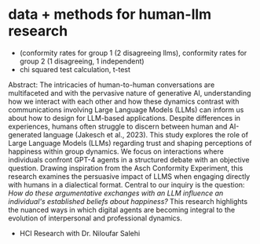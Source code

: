 # data + methods for human-llm research
-  (conformity rates for group 1 (2 disagreeing llms), conformity rates for group 2 (1 disagreeing, 1 independent)
- chi squared test calculation, t-test

Abstract: The intricacies of human-to-human conversations are multifaceted and with the pervasive nature of generative AI, understanding how we interact with each other and how these dynamics contrast with communications involving Large Language Models (LLMs) can inform us about how to design for LLM-based applications. Despite differences in experiences, humans often struggle to discern between human and AI-generated language (Jakesch et al., 2023). This study explores the role of Large Language Models (LLMs) regarding trust and shaping perceptions of happiness within group dynamics. We focus on interactions where individuals confront GPT-4 agents in a structured debate with an objective question. Drawing inspiration from the Asch Conformity Experiment, this research examines the persuasive impact of LLMS when engaging directly with humans in a dialectical format. Central to our inquiry is the question: *How do these argumentative exchanges with an LLM influence an individual's established beliefs about happiness?* This research highlights the nuanced ways in which digital agents are becoming integral to the evolution of interpersonal and professional dynamics.

- HCI Research with Dr. Niloufar Salehi

